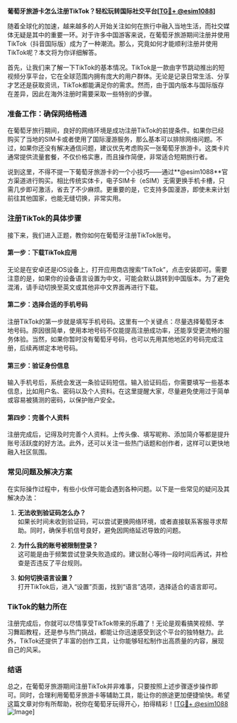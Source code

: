 **葡萄牙旅游卡怎么注册TikTok？轻松玩转国际社交平台[[TG💪+ @esim1088](https://t.me/s/esim1088)]**

随着全球化的加速，越来越多的人开始关注如何在旅行中融入当地生活，而社交媒体无疑是其中的重要一环。对于许多中国游客来说，在葡萄牙旅游期间注册并使用TikTok（抖音国际版）成为了一种潮流。那么，究竟如何才能顺利注册并使用TikTok呢？本文将为你详细解答。

首先，让我们来了解一下TikTok的基本情况。TikTok是一款由字节跳动推出的短视频分享平台，它在全球范围内拥有庞大的用户群体。无论是记录日常生活、分享才艺还是获取资讯，TikTok都能满足你的需求。然而，由于国内版本与国际版存在差异，因此在海外注册时需要采取一些特别的步骤。

### **准备工作：确保网络畅通**

在葡萄牙旅行期间，良好的网络环境是成功注册TikTok的前提条件。如果你已经购买了当地的SIM卡或者使用了国际漫游服务，那么基本可以排除网络问题。不过，如果你还没有解决通信问题，建议优先考虑购买一张葡萄牙旅游卡。这类卡片通常提供流量套餐，不仅价格实惠，而且操作简便，非常适合短期旅行者。

说到这里，不得不提一下葡萄牙旅游卡的一个小技巧——通过**@esim1088**官方渠道进行购买。相比传统实体卡，电子SIM卡（eSIM）无需更换手机卡槽，只需几步即可激活，省去了不少麻烦。更重要的是，它支持多国漫游，即使未来计划前往其他国家，也能无缝切换，非常实用。

### **注册TikTok的具体步骤**

接下来，我们进入正题，教你如何在葡萄牙注册TikTok账号。

#### **第一步：下载TikTok应用**
无论是在安卓还是iOS设备上，打开应用商店搜索“TikTok”，点击安装即可。需要注意的是，如果你的设备语言设置为中文，可能会默认跳转到中国版本。为了避免混淆，请手动切换至英文或其他非中文界面再进行下载。

#### **第二步：选择合适的手机号码**
注册TikTok的第一步就是填写手机号码。这里有一个关键点：尽量选择葡萄牙本地号码。原因很简单，使用本地号码不仅能提高注册成功率，还能享受更流畅的服务体验。当然，如果你暂时没有葡萄牙号码，也可以先用其他地区的号码完成注册，后续再绑定本地号码。

#### **第三步：验证身份信息**
输入手机号后，系统会发送一条验证码短信。输入验证码后，你需要填写一些基本信息，比如用户名、密码以及个人资料。在这里提醒大家，尽量避免使用过于简单或容易被猜测的密码，以保护账户安全。

#### **第四步：完善个人资料**
注册完成后，记得及时完善个人资料。上传头像、填写昵称、添加简介等都是提升账号活跃度的好方法。此外，还可以关注一些热门话题和创作者，这样可以更快地融入社区氛围。

### **常见问题及解决方案**

在实际操作过程中，有些小伙伴可能会遇到各种问题。以下是一些常见的疑问及其解决办法：

1. **无法收到验证码怎么办？**  
   如果长时间未收到验证码，可以尝试更换网络环境，或者直接联系客服寻求帮助。同时，确保手机信号良好，避免因网络延迟导致的问题。

2. **为什么我的账号被限制登录？**  
   这可能是由于频繁尝试登录失败造成的。建议耐心等待一段时间后再试，并检查是否违反了平台规则。

3. **如何切换语言设置？**  
   打开TikTok后，进入“设置”页面，找到“语言”选项，选择适合的语言即可。

### **TikTok的魅力所在**

注册完成后，你就可以尽情享受TikTok带来的乐趣了！无论是观看搞笑视频、学习舞蹈教程，还是参与热门挑战，都能让你迅速感受到这个平台的独特魅力。此外，TikTok还提供了丰富的创作工具，让你能够轻松制作出高质量的内容，展现自己的风采。

### **结语**

总之，在葡萄牙旅游期间注册TikTok并非难事，只要按照上述步骤逐步操作即可。同时，合理利用葡萄牙旅游卡等辅助工具，能让你的旅途更加便捷愉快。希望这篇文章对你有所帮助，祝你在葡萄牙玩得开心，拍得精彩！[[TG💪+ @esim1088](https://t.me/s/esim1088) ![Image](https://i.postimg.cc/4NQfJmqS/Snipaste-2025-05-13-00-14-12.png)]